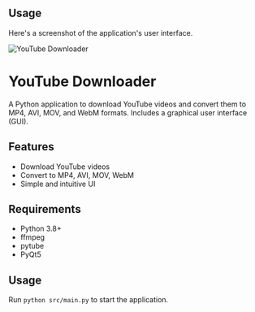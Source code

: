 ## Usage

Here's a screenshot of the application's user interface.



![YouTube Downloader](\assets\example.gif)

# YouTube Downloader

A Python application to download YouTube videos and convert them to MP4, AVI, MOV, and WebM formats. Includes a graphical user interface (GUI).

## Features
- Download YouTube videos
- Convert to MP4, AVI, MOV, WebM
- Simple and intuitive UI

## Requirements
- Python 3.8+
- ffmpeg
- pytube
- PyQt5

## Usage
Run `python src/main.py` to start the application.
